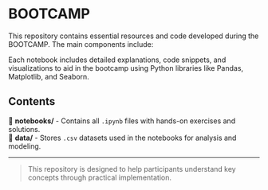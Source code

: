 # BOOTCAMP

This repository contains essential resources and code developed during the BOOTCAMP. The main components include:

Each notebook includes detailed explanations, code snippets, and visualizations to aid
in the bootcamp using Python libraries like Pandas, Matplotlib, and Seaborn.

## Contents

📂 **notebooks/** - Contains all `.ipynb` files with hands-on exercises and solutions.  
📂 **data/** - Stores `.csv` datasets used in the notebooks for analysis and modeling.  

---

> This repository is designed to help participants understand key concepts through practical implementation.

